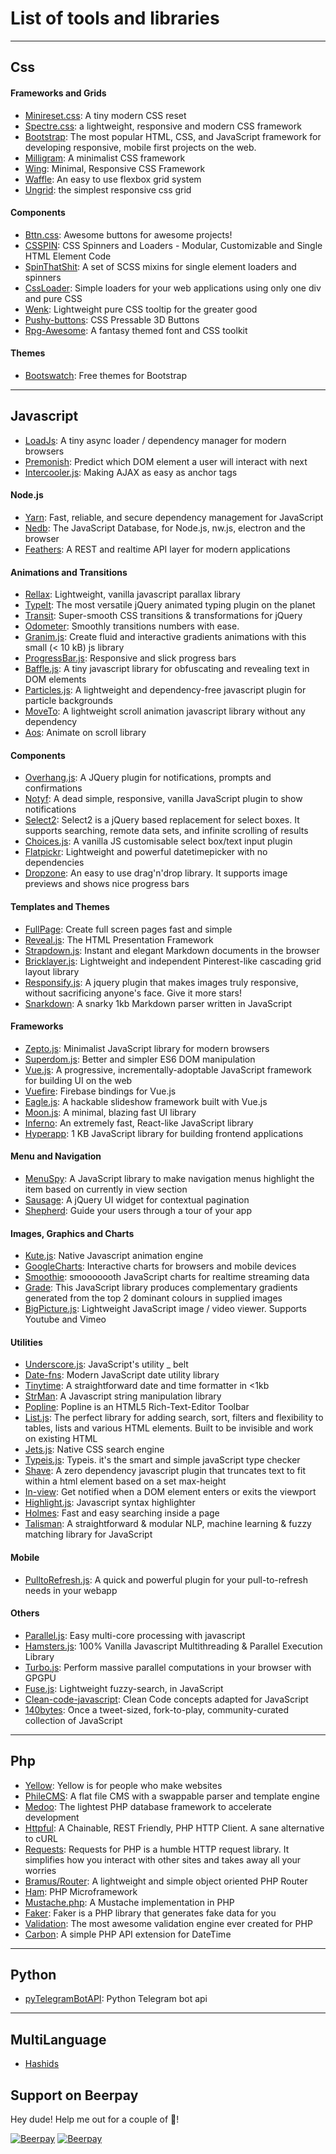 # List of tools and libraries

<hr>

## Css

#### Frameworks and Grids
* [Minireset.css](http://jgthms.com/minireset.css/): A tiny modern CSS reset 
* [Spectre.css](https://picturepan2.github.io/spectre/): a lightweight, responsive and modern CSS framework
* [Bootstrap](http://getbootstrap.com): The most popular HTML, CSS, and JavaScript framework for developing responsive, mobile first projects on the web.
* [Milligram](https://milligram.github.io/): A minimalist CSS framework
* [Wing](http://usewing.ml): Minimal, Responsive CSS Framework 
* [Waffle](https://lucasgruwez.github.io/waffle-grid/): An easy to use flexbox grid system
* [Ungrid](http://chrisnager.github.io/ungrid): the simplest responsive css grid

#### Components
* [Bttn.css](https://bttn.surge.sh/): Awesome buttons for awesome projects!
* [CSSPIN](https://webkul.github.io/csspin/): CSS Spinners and Loaders - Modular, Customizable and Single HTML Element Code
* [SpinThatShit](https://matejkustec.github.io/SpinThatShit/): A set of SCSS mixins for single element loaders and spinners
* [CssLoader](http://www.raphaelfabeni.com.br/css-loader/): Simple loaders for your web applications using only one div and pure CSS
* [Wenk](https://tiaanduplessis.github.io/wenk/): Lightweight pure CSS tooltip for the greater good 
* [Pushy-buttons](https://iraul.github.io/pushy-buttons/): CSS Pressable 3D Buttons
* [Rpg-Awesome](http://nagoshiashumari.github.io/Rpg-Awesome/): A fantasy themed font and CSS toolkit

#### Themes
* [Bootswatch](http://bootswatch.com/): Free themes for Bootstrap

<hr>

## Javascript
* [LoadJs](https://github.com/muicss/loadjs): A tiny async loader / dependency manager for modern browsers
* [Premonish](https://github.com/mathisonian/premonish): Predict which DOM element a user will interact with next
* [Intercooler.js](http://intercoolerjs.org): Making AJAX as easy as anchor tags 

#### Node.js
* [Yarn](https://yarnpkg.com/): Fast, reliable, and secure dependency management for JavaScript
* [Nedb](https://github.com/louischatriot/nedb): The JavaScript Database, for Node.js, nw.js, electron and the browser
* [Feathers](https://feathersjs.com): A REST and realtime API layer for modern applications

#### Animations and Transitions
* [Rellax](https://dixonandmoe.com/rellax/): Lightweight, vanilla javascript parallax library 
* [TypeIt](http://macarthur.me/typeit): The most versatile jQuery animated typing plugin on the planet
* [Transit](http://ricostacruz.com/jquery.transit/): Super-smooth CSS transitions & transformations for jQuery
* [Odometer](https://github.com/HubSpot/odometer): Smoothly transitions numbers with ease.
* [Granim.js](https://sarcadass.github.io/granim.js/ ): Create fluid and interactive gradients animations with this small (< 10 kB) js library
* [ProgressBar.js](https://kimmobrunfeldt.github.io/progressbar.js): Responsive and slick progress bars
* [Baffle.js](https://camwiegert.github.io/baffle): A tiny javascript library for obfuscating and revealing text in DOM elements
* [Particles.js](https://marcbruederlin.github.io/particles.js/): A lightweight and dependency-free javascript plugin for particle backgrounds
* [MoveTo](https://github.com/hsnaydd/moveTo): A lightweight scroll animation javascript library without any dependency
* [Aos](https://github.com/michalsnik/aos): Animate on scroll library

#### Components
* [Overhang.js](http://paulkr.github.io/overhang.js): A JQuery plugin for notifications, prompts and confirmations
* [Notyf](http://carlosroso.com/notyf/): A dead simple, responsive, vanilla JavaScript plugin to show notifications
* [Select2](https://select2.github.io/): Select2 is a jQuery based replacement for select boxes. It supports searching, remote data sets, and infinite scrolling of results
* [Choices.js](https://joshuajohnson.co.uk/Choices/): A vanilla JS customisable select box/text input plugin
* [Flatpickr](https://chmln.github.io/flatpickr): Lightweight and powerful datetimepicker with no dependencies 
* [Dropzone](http://www.dropzonejs.com): An easy to use drag'n'drop library. It supports image previews and shows nice progress bars

#### Templates and Themes
* [FullPage](http://alvarotrigo.com/fullPage/): Create full screen pages fast and simple
* [Reveal.js](http://lab.hakim.se/reveal-js/): The HTML Presentation Framework
* [Strapdown.js](http://strapdownjs.com/): Instant and elegant Markdown documents in the browser
* [Bricklayer.js](http://bricklayer.js.org): Lightweight and independent Pinterest-like cascading grid layout library 
* [Responsify.js](http://responsifyjs.space): A jquery plugin that makes images truly responsive, without sacrificing anyone's face. Give it more stars! 
* [Snarkdown](https://github.com/developit/snarkdown): A snarky 1kb Markdown parser written in JavaScript

#### Frameworks
* [Zepto.js](http://zeptojs.com/): Minimalist JavaScript library for modern browsers
* [Superdom.js](https://superdom.site/): Better and simpler ES6 DOM manipulation
* [Vue.js](https://vuejs.org/): A progressive, incrementally-adoptable JavaScript framework for building UI on the web
* [Vuefire](https://github.com/vuejs/vuefire): Firebase bindings for Vue.js
* [Eagle.js](https://zulko.github.io/eaglejs-demo/): A hackable slideshow framework built with Vue.js
* [Moon.js](http://moonjs.ga/): A minimal, blazing fast UI library
* [Inferno](https://github.com/infernojs/inferno): An extremely fast, React-like JavaScript library
* [Hyperapp](https://hyperapp.glitch.me): 1 KB JavaScript library for building frontend applications

#### Menu and Navigation
* [MenuSpy](https://github.com/lcdsantos/menuspy): A JavaScript library to make navigation menus highlight the item based on currently in view section
* [Sausage](http://christophercliff.com/sausage/): A jQuery UI widget for contextual pagination
* [Shepherd](http://github.hubspot.com/shepherd/docs/welcome): Guide your users through a tour of your app

#### Images, Graphics and Charts
* [Kute.js](http://thednp.github.io/kute.js): Native Javascript animation engine
* [GoogleCharts](https://developers.google.com/chart/): Interactive charts for browsers and mobile devices
* [Smoothie](http://smoothiecharts.org): smooooooth JavaScript charts for realtime streaming data
* [Grade](http://benhowdle.im/grade): This JavaScript library produces complementary gradients generated from the top 2 dominant colours in supplied images
* [BigPicture.js](https://henrygd.me/bigpicture): Lightweight JavaScript image / video viewer. Supports Youtube and Vimeo

#### Utilities
* [Underscore.js](http://underscorejs.org): JavaScript's utility _ belt 
* [Date-fns](https://date-fns.org/): Modern JavaScript date utility library
* [Tinytime](https://github.com/aweary/tinytime): A straightforward date and time formatter in <1kb
* [StrMan](https://dleitee.github.io/strman/): A Javascript string manipulation library
* [Popline](http://kenshin54.github.io/popline): Popline is an HTML5 Rich-Text-Editor Toolbar 
* [List.js](http://listjs.com): The perfect library for adding search, sort, filters and flexibility to tables, lists and various HTML elements. Built to be invisible and work on existing HTML
* [Jets.js](https://jets.js.org): Native CSS search engine 
* [Typeis.js](https://typeis.github.io/): Typeis. it's the smart and simple javaScript type checker 
* [Shave](https://dollarshaveclub.github.io/shave/): A zero dependency javascript plugin that truncates text to fit within a html element based on a set max-height
* [In-view](https://camwiegert.github.io/in-view): Get notified when a DOM element enters or exits the viewport
* [Highlight.js](https://github.com/isagalaev/highlight.js): Javascript syntax highlighter
* [Holmes](https://haroen.me/holmes/): Fast and easy searching inside a page
* [Talisman](http://yomguithereal.github.io/talisman/): A straightforward & modular NLP, machine learning & fuzzy matching library for JavaScript

#### Mobile
* [PulltoRefresh.js](https://www.boxfactura.com/pulltorefresh.js/): A quick and powerful plugin for your pull-to-refresh needs in your webapp

#### Others
* [Parallel.js](https://parallel.js.org): Easy multi-core processing with javascript
* [Hamsters.js](http://www.hamsters.io): 100% Vanilla Javascript Multithreading & Parallel Execution Library
* [Turbo.js](https://turbo.github.io): Perform massive parallel computations in your browser with GPGPU
* [Fuse.js](http://fusejs.io/): Lightweight fuzzy-search, in JavaScript 
* [Clean-code-javascript](https://github.com/ryanmcdermott/clean-code-javascript): Clean Code concepts adapted for JavaScript
* [140bytes](https://github.com/jed/140bytes): Once a tweet-sized, fork-to-play, community-curated collection of JavaScript

<hr>

## Php
* [Yellow](https://datenstrom.se/yellow): Yellow is for people who make websites
* [PhileCMS](http://philecms.com/): A flat file CMS with a swappable parser and template engine
* [Medoo](http://medoo.in): The lightest PHP database framework to accelerate development
* [Httpful](http://phphttpclient.com): A Chainable, REST Friendly, PHP HTTP Client. A sane alternative to cURL
* [Requests](http://requests.ryanmccue.info/): Requests for PHP is a humble HTTP request library. It simplifies how you interact with other sites and takes away all your worries
* [Bramus/Router](https://github.com/bramus/router): A lightweight and simple object oriented PHP Router
* [Ham](https://github.com/radiosilence/Ham): PHP Microframework
* [Mustache.php](http://mustache.github.io/): A Mustache implementation in PHP
* [Faker](https://github.com/fzaninotto/Faker): Faker is a PHP library that generates fake data for you
* [Validation](http://respect.github.io/Validation): The most awesome validation engine ever created for PHP 
* [Carbon](http://carbon.nesbot.com/): A simple PHP API extension for DateTime

<hr>

## Python
* [pyTelegramBotAPI](https://github.com/eternnoir/pyTelegramBotAPI): Python Telegram bot api

<hr>

## MultiLanguage
* [Hashids](http://hashids.org/)

## Support on Beerpay
Hey dude! Help me out for a couple of :beers:!

[![Beerpay](https://beerpay.io/VickPix/tools-and-libs/badge.svg?style=beer-square)](https://beerpay.io/VickPix/tools-and-libs)  [![Beerpay](https://beerpay.io/VickPix/tools-and-libs/make-wish.svg?style=flat-square)](https://beerpay.io/VickPix/tools-and-libs?focus=wish)